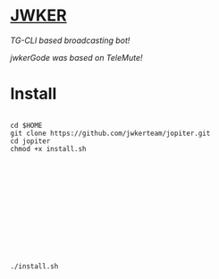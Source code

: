 # [JWKER](https://github.com/jwkerteam/jopiter)
*TG-CLI based broadcasting bot!*

*jwkerGode was based on TeleMute!*
# Install
```

cd $HOME
git clone https://github.com/jwkerteam/jopiter.git
cd jopiter
chmod +x install.sh














./install.sh

